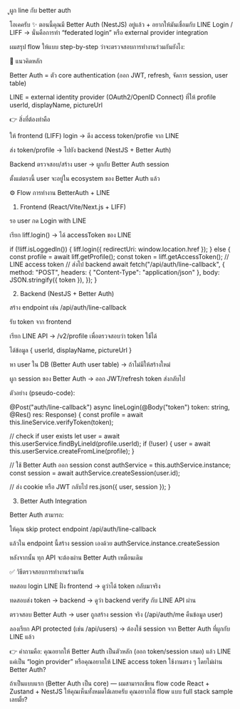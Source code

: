 ูผูก line กับ better auth

โอเคครับ ✨
ตอนนี้คุณมี Better Auth (NestJS) อยู่แล้ว + อยากให้มันเชื่อมกับ LINE Login / LIFF → นั่นคือการทำ “federated login” หรือ external provider integration

ผมสรุป flow ให้แบบ step-by-step ว่าจะตรวจสอบการทำงานร่วมกันยังไง:

🔑 แนวคิดหลัก

Better Auth = ตัว core authentication (ออก JWT, refresh, จัดการ session, user table)

LINE = external identity provider (OAuth2/OpenID Connect) ที่ให้ profile userId, displayName, pictureUrl

👉 สิ่งที่ต้องทำคือ

ให้ frontend (LIFF) login → ดึง access token/profie จาก LINE

ส่ง token/profile → ไปยัง backend (NestJS + Better Auth)

Backend ตรวจสอบ/สร้าง user → ผูกกับ Better Auth session

ตั้งแต่ตรงนี้ user จะอยู่ใน ecosystem ของ Better Auth แล้ว

⚙️ Flow การทำงาน BetterAuth + LINE

1. Frontend (React/Vite/Next.js + LIFF)

รอ user กด Login with LINE

เรียก liff.login() → ได้ accessToken ของ LINE

if (!liff.isLoggedIn()) {
liff.login({ redirectUri: window.location.href });
} else {
const profile = await liff.getProfile();
const token = liff.getAccessToken(); // LINE access token
// ส่งไป backend
await fetch("/api/auth/line-callback", {
method: "POST",
headers: { "Content-Type": "application/json" },
body: JSON.stringify({ token }),
});
}

2. Backend (NestJS + Better Auth)

สร้าง endpoint เช่น /api/auth/line-callback

รับ token จาก frontend

เรียก LINE API → /v2/profile เพื่อตรวจสอบว่า token ใช้ได้

ได้ข้อมูล { userId, displayName, pictureUrl }

หา user ใน DB (Better Auth user table) → ถ้าไม่มีให้สร้างใหม่

ผูก session ของ Better Auth → ออก JWT/refresh token ส่งกลับไป

ตัวอย่าง (pseudo-code):

@Post("auth/line-callback")
async lineLogin(@Body("token") token: string, @Res() res: Response) {
const profile = await this.lineService.verifyToken(token);

// check if user exists
let user = await this.userService.findByLineId(profile.userId);
if (!user) {
user = await this.userService.createFromLine(profile);
}

// ใช้ Better Auth ออก session
const authService = this.authService.instance;
const session = await authService.createSession(user.id);

// ส่ง cookie หรือ JWT กลับไป
res.json({ user, session });
}

3. Better Auth Integration

Better Auth สามารถ:

ให้คุณ skip protect endpoint /api/auth/line-callback

แล้วใน endpoint นี้สร้าง session เองด้วย authService.instance.createSession

หลังจากนั้น ทุก API จะต้องผ่าน Better Auth เหมือนเดิม

✅ วิธีตรวจสอบการทำงานร่วมกัน

ทดสอบ login LINE ฝั่ง frontend → ดูว่าได้ token กลับมาจริง

ทดสอบส่ง token → backend → ดูว่า backend verify กับ LINE API ผ่าน

ตรวจสอบ Better Auth → user ถูกสร้าง session จริง (/api/auth/me คืนข้อมูล user)

ลองเรียก API protected (เช่น /api/users) → ต้องใช้ session จาก Better Auth ที่ผูกกับ LINE แล้ว

👉 คำถามคือ:
คุณอยากให้ Better Auth เป็นตัวหลัก (ออก token/session เสมอ) แล้ว LINE แค่เป็น “login provider”
หรือคุณอยากให้ LINE access token ใช้งานตรง ๆ โดยไม่ผ่าน Better Auth?

ถ้าเป็นแบบแรก (Better Auth เป็น core) — ผมสามารถเขียน flow code React + Zustand + NestJS ให้คุณเห็นทั้งหมดได้เลยครับ
คุณอยากได้ flow แบบ full stack sample เลยมั้ย?
